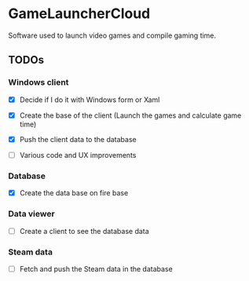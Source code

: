 # GameLauncherCloud
Software used to launch video games and compile gaming time.


## TODOs
### Windows client
- [X] Decide if I do it with Windows form or Xaml

- [X] Create the base of the client (Launch the games and calculate game time)

- [X] Push the client data to the database

- [ ] Various code and UX improvements

### Database
- [X] Create the data base on fire base

### Data viewer
- [ ] Create a client to see the database data

### Steam data
- [ ] Fetch and push the Steam data in the database
